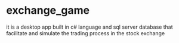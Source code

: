 # exchange_game
it is a desktop app built in c# language and sql server database that facilitate and simulate the trading process in the stock exchange 
